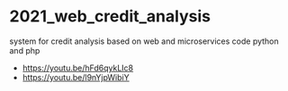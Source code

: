 # 2021_web_credit_analysis

system for credit analysis based on web and microservices
code python and php 

* https://youtu.be/hFd6qykLIc8
* https://youtu.be/l9nYjpWibiY

